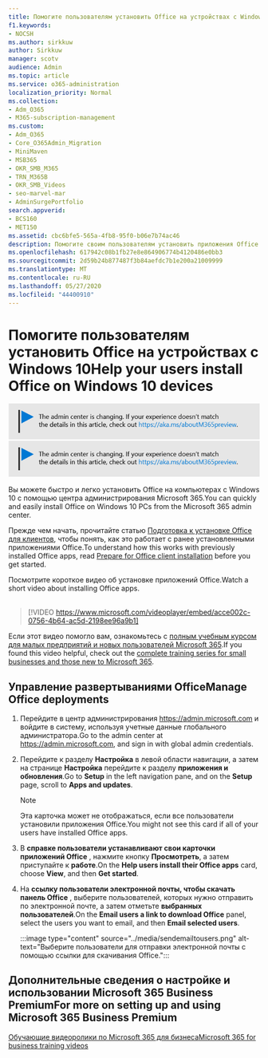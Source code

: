 ```yaml
---
title: Помогите пользователям установить Office на устройствах с Windows 10
f1.keywords:
- NOCSH
ms.author: sirkkuw
author: Sirkkuw
manager: scotv
audience: Admin
ms.topic: article
ms.service: o365-administration
localization_priority: Normal
ms.collection:
- Adm_O365
- M365-subscription-management
ms.custom:
- Adm_O365
- Core_O365Admin_Migration
- MiniMaven
- MSB365
- OKR_SMB_M365
- TRN_M365B
- OKR_SMB_Videos
- seo-marvel-mar
- AdminSurgePortfolio
search.appverid:
- BCS160
- MET150
ms.assetid: cbc6bfe5-565a-4fb8-95f0-b06e7b74ac46
description: Помогите своим пользователям установить приложения Office на устройствах с Windows 10 и легко установить Office на компьютерах с Windows 10 с помощью центра администрирования Microsoft 365.
ms.openlocfilehash: 617942c08b1fb27e8e864906774b4120486e0bb3
ms.sourcegitcommit: 2d59b24b877487f3b84aefdc7b1e200a21009999
ms.translationtype: MT
ms.contentlocale: ru-RU
ms.lasthandoff: 05/27/2020
ms.locfileid: "44400910"
---
```

# <a name="help-your-users-install-office-on-windows-10-devices"></a><span data-ttu-id="54abc-103">Помогите пользователям установить Office на устройствах с Windows 10</span><span class="sxs-lookup"><span data-stu-id="54abc-103">Help your users install Office on Windows 10 devices</span></span>

<span data-ttu-id="54abc-104">[![Надпись, оповещающая об изменении Центра администрирования. Дополнительные сведения см. на сайте aka.ms/aboutM365preview.](../media/m365admincenterchanging.png)](https://docs.microsoft.com/office365/admin/microsoft-365-admin-center-preview)</span><span class="sxs-lookup"><span data-stu-id="54abc-104">[![Label to let you know the admin center is changing and you can find more details at aka.ms/aboutM365preview.](../media/m365admincenterchanging.png)](https://docs.microsoft.com/office365/admin/microsoft-365-admin-center-preview)</span></span>

<span data-ttu-id="54abc-105">Вы можете быстро и легко установить Office на компьютерах с Windows 10 с помощью центра администрирования Microsoft 365.</span><span class="sxs-lookup"><span data-stu-id="54abc-105">You can quickly and easily install Office on Windows 10 PCs from the Microsoft 365 admin center.</span></span>
  
<span data-ttu-id="54abc-106">Прежде чем начать, прочитайте статью [Подготовка к установке Office для клиентов](prepare-for-office-client-deployment.md), чтобы понять, как это работает с ранее установленными приложениями Office.</span><span class="sxs-lookup"><span data-stu-id="54abc-106">To understand how this works with previously installed Office apps, read [Prepare for Office client installation](prepare-for-office-client-deployment.md) before you get started.</span></span>

<span data-ttu-id="54abc-107">Посмотрите короткое видео об установке приложений Office.</span><span class="sxs-lookup"><span data-stu-id="54abc-107">Watch a short video about installing Office apps.</span></span><br><br>

> [!VIDEO https://www.microsoft.com/videoplayer/embed/acce002c-0756-4b64-ac5d-2198ee96a9b1] 

<span data-ttu-id="54abc-108">Если этот видео помогло вам, ознакомьтесь с [полным учебным курсом для малых предприятий и новых пользователей Microsoft 365](https://support.office.com/article/6ab4bbcd-79cf-4000-a0bd-d42ce4d12816).</span><span class="sxs-lookup"><span data-stu-id="54abc-108">If you found this video helpful, check out the [complete training series for small businesses and those new to Microsoft 365](https://support.office.com/article/6ab4bbcd-79cf-4000-a0bd-d42ce4d12816).</span></span>

## <a name="manage-office-deployments"></a><span data-ttu-id="54abc-109">Управление развертываниями Office</span><span class="sxs-lookup"><span data-stu-id="54abc-109">Manage Office deployments</span></span>

1. <span data-ttu-id="54abc-110">Перейдите в центр администрирования <a href="https://go.microsoft.com/fwlink/p/?linkid=2024339" target="_blank">https://admin.microsoft.com</a> и войдите в систему, используя учетные данные глобального администратора.</span><span class="sxs-lookup"><span data-stu-id="54abc-110">Go to the admin center at <a href="https://go.microsoft.com/fwlink/p/?linkid=2024339" target="_blank">https://admin.microsoft.com</a>, and sign in with global admin credentials.</span></span> 

2. <span data-ttu-id="54abc-111">Перейдите к разделу **Настройка** в левой области навигации, а затем на странице **Настройка** перейдите к разделу **приложения и обновления**.</span><span class="sxs-lookup"><span data-stu-id="54abc-111">Go to **Setup** in the left navigation pane, and on the **Setup** page, scroll to **Apps and updates**.</span></span>
    > [!NOTE]
    > <span data-ttu-id="54abc-112">Эта карточка может не отображаться, если все пользователи установили приложения Office.</span><span class="sxs-lookup"><span data-stu-id="54abc-112">You might not see this card if all of your  users have installed Office apps.</span></span>
  
3. <span data-ttu-id="54abc-113">В **справке пользователи устанавливают свои карточки приложений Office** , нажмите кнопку **Просмотреть**, а затем приступайте к **работе**.</span><span class="sxs-lookup"><span data-stu-id="54abc-113">On the **Help users install their Office apps** card, choose **View**, and then **Get started**.</span></span>
    
4. <span data-ttu-id="54abc-114">На **ссылку пользователи электронной почты, чтобы скачать панель Office** , выберите пользователей, которых нужно отправить по электронной почте, а затем отметьте **выбранных пользователей**.</span><span class="sxs-lookup"><span data-stu-id="54abc-114">On the **Email users a link to download Office** panel, select the users you want to email, and then **Email selected users**.</span></span>

    
      :::image type="content" source="../media/sendemailtousers.png" alt-text="Выберите пользователи для отправки электронной почты с помощью ссылки для скачивания Office.":::

## <a name="for-more-on-setting-up-and-using-microsoft-365-business-premium"></a><span data-ttu-id="54abc-116">Дополнительные сведения о настройке и использовании Microsoft 365 Business Premium</span><span class="sxs-lookup"><span data-stu-id="54abc-116">For more on setting up and using Microsoft 365 Business Premium</span></span>

[<span data-ttu-id="54abc-117">Обучающие видеоролики по Microsoft 365 для бизнеса</span><span class="sxs-lookup"><span data-stu-id="54abc-117">Microsoft 365 for business training videos</span></span>](https://support.office.com/article/6ab4bbcd-79cf-4000-a0bd-d42ce4d12816)
